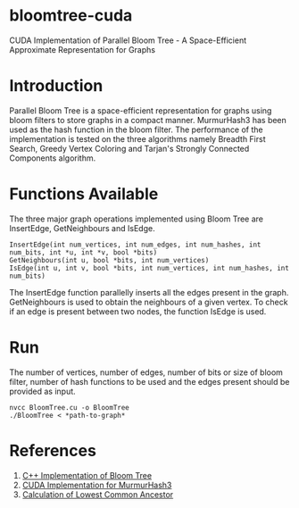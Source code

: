 # bloomtree-cuda
CUDA Implementation of Parallel Bloom Tree - A Space-Efficient Approximate Representation for Graphs 

# Introduction
Parallel Bloom Tree is a space-efficient representation for graphs using bloom filters to store graphs in a compact
manner. MurmurHash3 has been used as the hash function in the bloom filter. The performance of the implementation is tested on the three algorithms
namely Breadth First Search, Greedy Vertex Coloring and Tarjan's Strongly Connected Components algorithm.

# Functions Available
The three major graph operations implemented using Bloom Tree are InsertEdge, GetNeighbours and IsEdge. 
```
InsertEdge(int num_vertices, int num_edges, int num_hashes, int num_bits, int *u, int *v, bool *bits)
GetNeighbours(int u, bool *bits, int num_vertices)
IsEdge(int u, int v, bool *bits, int num_vertices, int num_hashes, int num_bits)
```
The InsertEdge function parallelly inserts all the edges present in the graph. GetNeighbours is used to obtain the neighbours of a given vertex. To check if an edge is present between two nodes, the function IsEdge is used.

# Run

The number of vertices, number of edges, number of bits or size of bloom filter, number of hash functions to be used and the edges present should be provided as input.

```
nvcc BloomTree.cu -o BloomTree
./BloomTree < *path-to-graph*
```

# References
1. [C++ Implementation of Bloom Tree](https://github.com/Kavitha-G/bloomtree) <br>
2. [CUDA Implementation for MurmurHash3](https://github.com/armon/cuda-hll) <br>
3. [Calculation of Lowest Common Ancestor](https://www.researchgate.net/publication/295186423_Properties_of_the_Lowest_Common_Ancestor_in_a_Complete_Binary_Tree)
